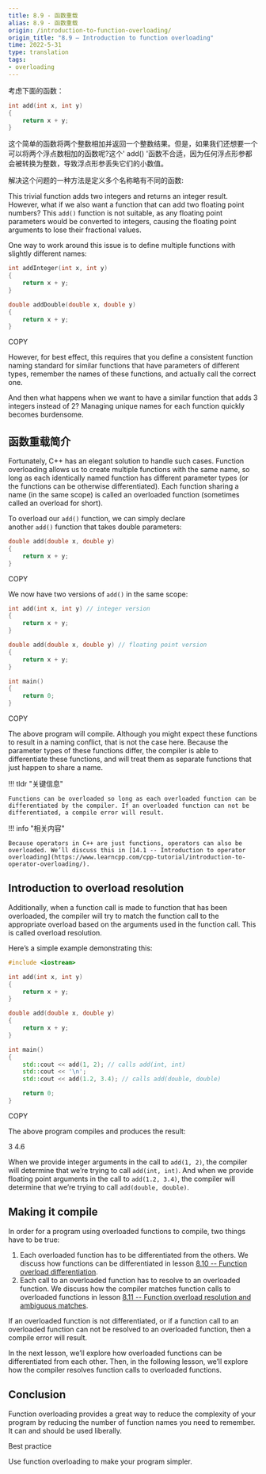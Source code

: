 ```yaml
---
title: 8.9 - 函数重载
alias: 8.9 - 函数重载
origin: /introduction-to-function-overloading/
origin_title: "8.9 — Introduction to function overloading"
time: 2022-5-31
type: translation
tags:
- overloading
---
```


考虑下面的函数：

```cpp
int add(int x, int y)
{
    return x + y;
}
```

这个简单的函数将两个整数相加并返回一个整数结果。但是，如果我们还想要一个可以将两个浮点数相加的函数呢?这个' add() '函数不合适，因为任何浮点形参都会被转换为整数，导致浮点形参丢失它们的小数值。

解决这个问题的一种方法是定义多个名称略有不同的函数:

This trivial function adds two integers and returns an integer result. However, what if we also want a function that can add two floating point numbers? This `add()` function is not suitable, as any floating point parameters would be converted to integers, causing the floating point arguments to lose their fractional values.

One way to work around this issue is to define multiple functions with slightly different names:

```cpp
int addInteger(int x, int y)
{
    return x + y;
}

double addDouble(double x, double y)
{
    return x + y;
}
```

COPY

However, for best effect, this requires that you define a consistent function naming standard for similar functions that have parameters of different types, remember the names of these functions, and actually call the correct one.

And then what happens when we want to have a similar function that adds 3 integers instead of 2? Managing unique names for each function quickly becomes burdensome.

## 函数重载简介

Fortunately, C++ has an elegant solution to handle such cases. Function overloading allows us to create multiple functions with the same name, so long as each identically named function has different parameter types (or the functions can be otherwise differentiated). Each function sharing a name (in the same scope) is called an overloaded function (sometimes called an overload for short).

To overload our `add()` function, we can simply declare another `add()` function that takes double parameters:

```cpp
double add(double x, double y)
{
    return x + y;
}
```

COPY

We now have two versions of `add()` in the same scope:

```cpp
int add(int x, int y) // integer version
{
    return x + y;
}

double add(double x, double y) // floating point version
{
    return x + y;
}

int main()
{
    return 0;
}
```

COPY

The above program will compile. Although you might expect these functions to result in a naming conflict, that is not the case here. Because the parameter types of these functions differ, the compiler is able to differentiate these functions, and will treat them as separate functions that just happen to share a name.

!!! tldr "关键信息"

	Functions can be overloaded so long as each overloaded function can be differentiated by the compiler. If an overloaded function can not be differentiated, a compile error will result.

!!! info "相关内容"

	Because operators in C++ are just functions, operators can also be overloaded. We’ll discuss this in [14.1 -- Introduction to operator overloading](https://www.learncpp.com/cpp-tutorial/introduction-to-operator-overloading/).

## Introduction to overload resolution

Additionally, when a function call is made to function that has been overloaded, the compiler will try to match the function call to the appropriate overload based on the arguments used in the function call. This is called overload resolution.

Here’s a simple example demonstrating this:

```cpp
#include <iostream>

int add(int x, int y)
{
    return x + y;
}

double add(double x, double y)
{
    return x + y;
}

int main()
{
    std::cout << add(1, 2); // calls add(int, int)
    std::cout << '\n';
    std::cout << add(1.2, 3.4); // calls add(double, double)

    return 0;
}
```

COPY

The above program compiles and produces the result:

3
4.6

When we provide integer arguments in the call to `add(1, 2)`, the compiler will determine that we’re trying to call `add(int, int)`. And when we provide floating point arguments in the call to `add(1.2, 3.4)`, the compiler will determine that we’re trying to call `add(double, double)`.

## Making it compile

In order for a program using overloaded functions to compile, two things have to be true:

1.  Each overloaded function has to be differentiated from the others. We discuss how functions can be differentiated in lesson [8.10 -- Function overload differentiation](https://www.learncpp.com/cpp-tutorial/function-overload-differentiation/).
2.  Each call to an overloaded function has to resolve to an overloaded function. We discuss how the compiler matches function calls to overloaded functions in lesson [8.11 -- Function overload resolution and ambiguous matches](https://www.learncpp.com/cpp-tutorial/function-overload-resolution-and-ambiguous-matches/).

If an overloaded function is not differentiated, or if a function call to an overloaded function can not be resolved to an overloaded function, then a compile error will result.

In the next lesson, we’ll explore how overloaded functions can be differentiated from each other. Then, in the following lesson, we’ll explore how the compiler resolves function calls to overloaded functions.

## Conclusion

Function overloading provides a great way to reduce the complexity of your program by reducing the number of function names you need to remember. It can and should be used liberally.

Best practice

Use function overloading to make your program simpler.